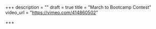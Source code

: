 +++
description = ""
draft = true
title = "March to Bootcamp Contest"
video_url = "https://vimeo.com/414860502"

+++
